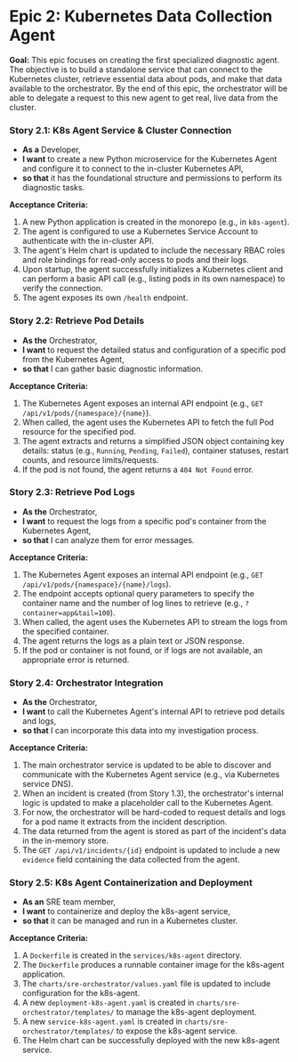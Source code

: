 # Epic 2: Kubernetes Data Collection Agent

**Goal:** This epic focuses on creating the first specialized diagnostic agent. The objective is to build a standalone service that can connect to the Kubernetes cluster, retrieve essential data about pods, and make that data available to the orchestrator. By the end of this epic, the orchestrator will be able to delegate a request to this new agent to get real, live data from the cluster.

### Story 2.1: K8s Agent Service & Cluster Connection

*   **As a** Developer,
*   **I want** to create a new Python microservice for the Kubernetes Agent and configure it to connect to the in-cluster Kubernetes API,
*   **so that** it has the foundational structure and permissions to perform its diagnostic tasks.

**Acceptance Criteria:**

1.  A new Python application is created in the monorepo (e.g., in `k8s-agent`).
2.  The agent is configured to use a Kubernetes Service Account to authenticate with the in-cluster API.
3.  The agent's Helm chart is updated to include the necessary RBAC roles and role bindings for read-only access to pods and their logs.
4.  Upon startup, the agent successfully initializes a Kubernetes client and can perform a basic API call (e.g., listing pods in its own namespace) to verify the connection.
5.  The agent exposes its own `/health` endpoint.

### Story 2.2: Retrieve Pod Details

*   **As the** Orchestrator,
*   **I want** to request the detailed status and configuration of a specific pod from the Kubernetes Agent,
*   **so that** I can gather basic diagnostic information.

**Acceptance Criteria:**

1.  The Kubernetes Agent exposes an internal API endpoint (e.g., `GET /api/v1/pods/{namespace}/{name}`).
2.  When called, the agent uses the Kubernetes API to fetch the full Pod resource for the specified pod.
3.  The agent extracts and returns a simplified JSON object containing key details: status (e.g., `Running`, `Pending`, `Failed`), container statuses, restart counts, and resource limits/requests.
4.  If the pod is not found, the agent returns a `404 Not Found` error.

### Story 2.3: Retrieve Pod Logs

*   **As the** Orchestrator,
*   **I want** to request the logs from a specific pod's container from the Kubernetes Agent,
*   **so that** I can analyze them for error messages.

**Acceptance Criteria:**

1.  The Kubernetes Agent exposes an internal API endpoint (e.g., `GET /api/v1/pods/{namespace}/{name}/logs`).
2.  The endpoint accepts optional query parameters to specify the container name and the number of log lines to retrieve (e.g., `?container=app&tail=100`).
3.  When called, the agent uses the Kubernetes API to stream the logs from the specified container.
4.  The agent returns the logs as a plain text or JSON response.
5.  If the pod or container is not found, or if logs are not available, an appropriate error is returned.

### Story 2.4: Orchestrator Integration

*   **As the** Orchestrator,
*   **I want** to call the Kubernetes Agent's internal API to retrieve pod details and logs,
*   **so that** I can incorporate this data into my investigation process.

**Acceptance Criteria:**

1.  The main orchestrator service is updated to be able to discover and communicate with the Kubernetes Agent service (e.g., via Kubernetes service DNS).
2.  When an incident is created (from Story 1.3), the orchestrator's internal logic is updated to make a placeholder call to the Kubernetes Agent.
3.  For now, the orchestrator will be hard-coded to request details and logs for a pod name it extracts from the incident description.
4.  The data returned from the agent is stored as part of the incident's data in the in-memory store.
5.  The `GET /api/v1/incidents/{id}` endpoint is updated to include a new `evidence` field containing the data collected from the agent.

### Story 2.5: K8s Agent Containerization and Deployment

*   **As an** SRE team member,
*   **I want** to containerize and deploy the k8s-agent service,
*   **so that** it can be managed and run in a Kubernetes cluster.

**Acceptance Criteria:**

1.  A `Dockerfile` is created in the `services/k8s-agent` directory.
2.  The `Dockerfile` produces a runnable container image for the k8s-agent application.
3.  The `charts/sre-orchestrator/values.yaml` file is updated to include configuration for the k8s-agent.
4.  A new `deployment-k8s-agent.yaml` is created in `charts/sre-orchestrator/templates/` to manage the k8s-agent deployment.
5.  A new `service-k8s-agent.yaml` is created in `charts/sre-orchestrator/templates/` to expose the k8s-agent service.
6.  The Helm chart can be successfully deployed with the new k8s-agent service.

